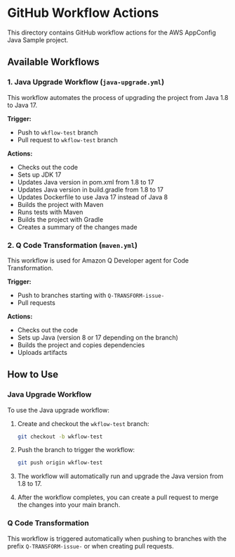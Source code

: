 # GitHub Workflow Actions

This directory contains GitHub workflow actions for the AWS AppConfig Java Sample project.

## Available Workflows

### 1. Java Upgrade Workflow (`java-upgrade.yml`)

This workflow automates the process of upgrading the project from Java 1.8 to Java 17.

**Trigger:**
- Push to `wkflow-test` branch
- Pull request to `wkflow-test` branch

**Actions:**
- Checks out the code
- Sets up JDK 17
- Updates Java version in pom.xml from 1.8 to 17
- Updates Java version in build.gradle from 1.8 to 17
- Updates Dockerfile to use Java 17 instead of Java 8
- Builds the project with Maven
- Runs tests with Maven
- Builds the project with Gradle
- Creates a summary of the changes made

### 2. Q Code Transformation (`maven.yml`)

This workflow is used for Amazon Q Developer agent for Code Transformation.

**Trigger:**
- Push to branches starting with `Q-TRANSFORM-issue-`
- Pull requests

**Actions:**
- Checks out the code
- Sets up Java (version 8 or 17 depending on the branch)
- Builds the project and copies dependencies
- Uploads artifacts

## How to Use

### Java Upgrade Workflow

To use the Java upgrade workflow:

1. Create and checkout the `wkflow-test` branch:
   ```bash
   git checkout -b wkflow-test
   ```

2. Push the branch to trigger the workflow:
   ```bash
   git push origin wkflow-test
   ```

3. The workflow will automatically run and upgrade the Java version from 1.8 to 17.

4. After the workflow completes, you can create a pull request to merge the changes into your main branch.

### Q Code Transformation

This workflow is triggered automatically when pushing to branches with the prefix `Q-TRANSFORM-issue-` or when creating pull requests.